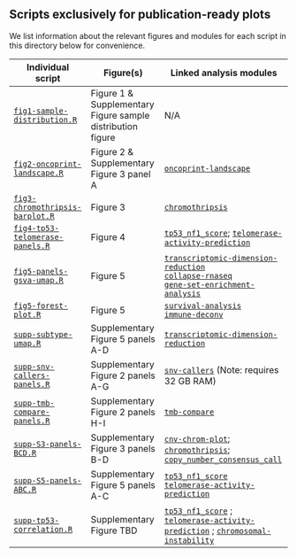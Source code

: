 ## Scripts exclusively for publication-ready plots

We list information about the relevant figures and modules for each script in this directory below for convenience.

| Individual script | Figure(s) | Linked analysis modules |
|--------|--------|------------------|
| [`fig1-sample-distribution.R`](fig1-sample-distribution.R) | Figure 1 & Supplementary Figure sample distribution figure | N/A |
| [`fig2-oncoprint-landscape.R`](fig2-oncoprint-landscape.R) | Figure 2 & Supplementary Figure 3 panel A | [`oncoprint-landscape`](https://github.com/AlexsLemonade/OpenPBTA-analysis/tree/master/analyses/oncoprint-landscape) |
| [`fig3-chromothripsis-barplot.R`](fig3-chromothripsis-barplot.R) | Figure 3 | [`chromothripsis`](https://github.com/AlexsLemonade/OpenPBTA-analysis/tree/master/analyses/chromothripsis) |
| [`fig4-tp53-telomerase-panels.R`](fig4-tp53-telomerase-panels.R) | Figure 4 | [`tp53_nf1_score`](https://github.com/AlexsLemonade/OpenPBTA-analysis/tree/master/analyses/tp53_nf1_score); [`telomerase-activity-prediction`](https://github.com/AlexsLemonade/OpenPBTA-analysis/tree/master/analyses/telomerase-activity-prediction/) |
| [`fig5-panels-gsva-umap.R`](fig5-panels-gsva-umap.R) | Figure 5 | [`transcriptomic-dimension-reduction`](https://github.com/AlexsLemonade/OpenPBTA-analysis/tree/master/analyses/transcriptomic-dimension-reduction) <br> [`collapse-rnaseq`](https://github.com/AlexsLemonade/OpenPBTA-analysis/tree/master/analyses/collapse-rnaseq) <br> [`gene-set-enrichment-analysis`](https://github.com/AlexsLemonade/OpenPBTA-analysis/tree/master/analyses/gene-set-enrichment-analysis) |
| [`fig5-forest-plot.R`](fig5-forest-plot.R) | Figure 5 | [`survival-analysis`](https://github.com/AlexsLemonade/OpenPBTA-analysis/tree/master/analyses/survival-analysis) <br> [`immune-deconv`](https://github.com/AlexsLemonade/OpenPBTA-analysis/tree/master/analyses/immune-deconv)  
| [`supp-subtype-umap.R`](supp-subtype-umap.R) | Supplementary Figure 5 panels A-D | [`transcriptomic-dimension-reduction`](https://github.com/AlexsLemonade/OpenPBTA-analysis/tree/master/analyses/transcriptomic-dimension-reduction)
| [`supp-snv-callers-panels.R`](supp-snv-callers-panels.R) | Supplementary Figure 2 panels A-G | [`snv-callers`](https://github.com/AlexsLemonade/OpenPBTA-analysis/tree/master/analyses/snv-callers) (Note: requires 32 GB RAM)
| [`supp-tmb-compare-panels.R`](supp-tmb-compare-panels.R) | Supplementary Figure 2 panels H-I | [`tmb-compare`](https://github.com/AlexsLemonade/OpenPBTA-analysis/tree/master/analyses/tmb-compare) 
| [`supp-S3-panels-BCD.R`](supp-S3-panels-BCD.R) | Supplementary Figure 3 panels B-D | [`cnv-chrom-plot`](https://github.com/AlexsLemonade/OpenPBTA-analysis/tree/master/analyses/cnv-chrom-plot); [`chromothripsis`](https://github.com/AlexsLemonade/OpenPBTA-analysis/tree/master/analyses/chromothripsis); [`copy_number_consensus_call`](https://github.com/AlexsLemonade/OpenPBTA-analysis/tree/master/analyses/copy_number_consensus_call) 
| [`supp-S5-panels-ABC.R`](supp-S5-panels-ABC.R) | Supplementary Figure 5 panels A-C | [`tp53_nf1_score`](https://github.com/AlexsLemonade/OpenPBTA-analysis/tree/master/analyses/tp53_nf1_score) <br> [`telomerase-activity-prediction`](https://github.com/AlexsLemonade/OpenPBTA-analysis/tree/master/analyses/telomerase-activity-prediction/)
| [`supp-tp53-correlation.R`](supp-tp53-correlation.R) | Supplementary Figure TBD | [`tp53_nf1_score`](https://github.com/AlexsLemonade/OpenPBTA-analysis/tree/master/analyses/tp53_nf1_score) ; [`telomerase-activity-prediction`](https://github.com/AlexsLemonade/OpenPBTA-analysis/tree/master/analyses/telomerase-activity-prediction/) ; [`chromosomal-instability`](https://github.com/AlexsLemonade/OpenPBTA-analysis/tree/master/analyses/chromosomal-instability/)
